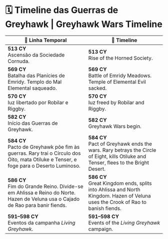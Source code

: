# 🗓️ Timeline das Guerras de Greyhawk | Greyhawk Wars Timeline

| 📖 Linha Temporal                                                                                                                        | 📖 Timeline                                                                                                                           |
| ---------------------------------------------------------------------------------------------------------------------------------------- | ------------------------------------------------------------------------------------------------------------------------------------- |
| **513 CY**<br>Ascensão da Sociedade Cornuda.                                                                                             | **513 CY**<br>Rise of the Horned Society.                                                                                             |
| **569 CY**<br>Batalha das Planícies de Emridy. Templo do Mal Elemental saqueado.                                                         | **569 CY**<br>Battle of Emridy Meadows. Temple of Elemental Evil sacked.                                                              |
| **570 CY**<br>Iuz libertado por Robilar e Riggby.                                                                                        | **570 CY**<br>Iuz freed by Robilar and Riggby.                                                                                        |
| **582 CY**<br>Início das Guerras de Greyhawk.                                                                                            | **582 CY**<br>Greyhawk Wars begin.                                                                                                    |
| **584 CY**<br>Pacto de Greyhawk põe fim às guerras. Rary trai o Círculo dos Oito, mata Otiluke e Tenser, e foge para o Deserto Luminoso. | **584 CY**<br>Pact of Greyhawk ends the wars. Rary betrays the Circle of Eight, kills Otiluke and Tenser, flees to the Bright Desert. |
| **586 CY**<br>Fim do Grande Reino. Divide-se em Ahlissa e Reino do Norte. Hazen de Veluna usa o Cajado de Rao para banir fiends.         | **586 CY**<br>Great Kingdom ends, splits into Ahlissa and North Kingdom. Hazen of Veluna uses the Crook of Rao to banish fiends.      |
| **591–598 CY**<br>Eventos da campanha *Living Greyhawk*.                                                                                 | **591–598 CY**<br>Events of the *Living Greyhawk* campaign.                                                                           |
